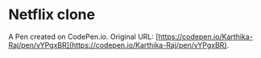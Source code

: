 # Netflix clone

A Pen created on CodePen.io. Original URL: [https://codepen.io/Karthika-Raj/pen/vYPgxBR](https://codepen.io/Karthika-Raj/pen/vYPgxBR).

